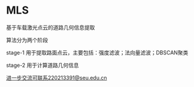 # MLS
基于车载激光点云的道路几何信息提取  

算法分为两个阶段  

stage-1 用于提取路面点云，主要包括：强度滤波；法向量滤波；DBSCAN聚类  

stage-2 用于计算道路几何信息  

进一步交流可联系220213391@seu.edu.cn
